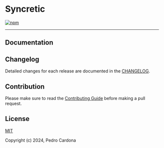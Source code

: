 # Syncretic

[![npm](https://img.shields.io/npm/v/syncretic)](https://www.npmjs.com/package/syncretic)

---


## Documentation


## Changelog

Detailed changes for each release are documented in
the [CHANGELOG](https://github.com/levicape/syncretic/blob/main/CHANGELOG.md).

## Contribution

Please make sure to read
the [Contributing Guide](https://github.com/levicape/syncretic/blob/main/.github/contributing.md) before making a pull
request.

## License

[MIT](https://github.com/levicape/syncretic/blob/main/LICENSE)

Copyright (c) 2024, Pedro Cardona
